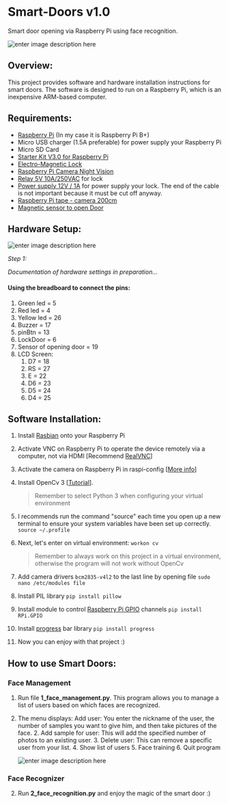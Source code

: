 # Smart-Doors v1.0
Smart door opening via Raspberry Pi using face recognition.

![enter image description here](https://lh3.googleusercontent.com/ZuzLBom_JPEEM14VQioGLCJJWu3Mqh9_ecLV-SS9GiK_wT2KnzoZeclkjZpW9ACmv5bqXqTs220x=s220)

## Overview:
This project provides software and hardware installation instructions for smart doors. The software is designed to run on a Raspberry Pi, which is an inexpensive ARM-based computer.

## Requirements:

 - [Raspberry Pi](http://www.raspberrypi.org/) (In my case it is Raspberry Pi B+)
 - Micro USB charger (1.5A preferable) for power supply your Raspberry Pi
 - Micro SD Card
 - [Starter Kit V3.0 for Raspberry Pi](https://pl.aliexpress.com/item/SunFounder-Super-Starter-Learning-Kit-V3-0-for-Raspberry-Pi-3-2-Model-B-1-Model/32805707137.html?spm=a2g0s.9042311.0.0.27425c0fwNGuQX)
 - [Electro-Magnetic Lock](https://pl.aliexpress.com/item/60KG-132lb-Electric-Magnetic-Lock-Fail-Secure-DC-12V-for-Door-Entry-Access-Control-System/32764160255.html?spm=a2g0s.9042311.0.0.27425c0fcBsA9n)
 - [Raspberry Pi Camera Night Vision](https://pl.aliexpress.com/item/Raspberry-Pi-Camera-RPI-Focal-Adjustable-Night-Version-Camera-Acrylic-Holder-IR-Light-FFC-Cable-for/32796213162.html?spm=a2g0s.9042311.0.0.27425c0fcBsA9n)
 - [Relay 5V 10A/250VAC](https://botland.com.pl/en/relays/8463-relay-5v-10a250vac.html) for lock
 - [Power supply 12V / 1A](https://botland.com.pl/en/mains-power-supplies/5045-power-supply-12v-1a-dc-plug-55-25mm.html) for power supply your lock. 
 The end of the cable is not important because it must be cut off anyway.
 - [Raspberry Pi tape - camera 200cm](https://botland.com.pl/en/ffc-fpc-connectors/3952-raspberry-pi-tape-camera-200cm-15-wires-1mm-raster.html)
 - [Magnetic sensor to open Door](https://botland.com.pl/en/magnetic-sensors/3104-magnetic-sensor-to-open-door-window-reed-contact-cmd14-screws.html)


## Hardware Setup:
![enter image description here](https://lh3.googleusercontent.com/d3fj4aBOaN3fpGIbpKns15QNstFF4ihZ2WMupRjTqvkvAG_EOvPFVuIfbylhvCiZUPf4PFkdKw1T=s400)

*Step 1:*

*Documentation of hardware settings in preparation...*



#### Using the breadboard to connect the pins:
1. Green led = 5
2. Red led = 4
3. Yellow led = 26
4. Buzzer = 17
5. pinBtn = 13
6. LockDoor = 6
7. Sensor of opening door = 19
8. LCD Screen:
	1. D7 = 18
	2. RS = 27
	3. E = 22
	4. D6 = 23
	5. D5 = 24
	6. D4 = 25


## Software Installation:
 1.  Install [Rasbian](https://www.raspberrypi.org/downloads/raspbian/)  onto your Raspberry Pi
 
 2. Activate VNC on Raspberry Pi to operate the device remotely via a computer, not via HDMI [Recommend [RealVNC](https://www.realvnc.com/en/connect/download/viewer/)]
 
 3. Activate the camera on Raspberry Pi in raspi-config [[More info](https://www.raspberrypi.org/documentation/configuration/camera.md)]
 
 4. Install OpenCv 3 [[Tutorial](https://www.pyimagesearch.com/2017/09/04/raspbian-stretch-install-opencv-3-python-on-your-raspberry-pi/)]. 

	> Remember to select Python 3 when configuring your virtual environment

 5. I recommends run the command "source" each time you open up a new terminal to ensure your system variables have been set up correctly.  
  `source ~/.profile`

 6. Next, let's enter on virtual environment: 
 `workon cv`

	> Remember to always work on this project in a virtual environment,
	> otherwise the program will not work without OpenCv


 7. Add camera drivers `bcm2835-v4l2` to the last line by opening file `sudo nano /etc/modules file`

 8. Install PIL library 
 `pip install pillow`

 9. Install module to control [Raspberry Pi GPIO](https://pypi.org/project/RPi.GPIO/) channels
 `pip install RPi.GPIO`
 
 10. Install [progress](https://pypi.org/project/progress/) bar library 
 `pip install progress`
	 
 11. Now you can enjoy with that project :)


## How to use Smart Doors:

### Face Management
1. Run file **1_face_management.py**.  This program allows you to manage a list of users based on which faces are recognized.
2. The menu displays:
	 Add user: You enter the nickname of the user, the number of samples you want to give him, and then take pictures of the face.
	2. Add sample for user: This will add the specified number of photos to an existing user.
	3. Delete user: This can remove a specific user from your list.
	4. Show list of users
	5. Face training
	6. Quit program
	
	![enter image description here](https://lh3.googleusercontent.com/yGJpRubCJUU9t5htu5X2TKgAxZJKJH-S56T07qFlUBnv6hfDlf1-Qh-wVfxqbSVtpnOn6yYsVkfX)
	
### Face Recognizer
2. Run **2_face_recognition.py** and enjoy the magic of the smart door :)


<!--stackedit_data:
eyJoaXN0b3J5IjpbLTEyNjkxMjMyNTcsLTE5NzYzNjIxNTUsLT
EyNDk0ODQ5MzQsLTQ4ODYzNjcwNSwtMTE3MjUxNTg5Miw5MjQy
Mzk2OCwtMTI5NTQwMjM3OSwtODUzNTQ2NjYsLTk3MDM5MTk5NS
wtMzM0NzMzNDE3LDE2MzgzODA2OTIsLTk0MDg0OTQ2OCwtMjcy
OTQ1MDI0LDE3NDczNTI5MThdfQ==
-->